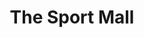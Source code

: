 ---
title: "The Sport Mall"
url: /bangalore/the-sport-mall-cmr-road-beside-aravind-life-style-hrbr-layout-2nd-block-kalyan-nagar-bhadrappa-layout-kalyan-nagar/
shop: Sport
---